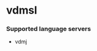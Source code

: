 # vdmsl
<!--- THIS DOCUMENT IS AUTOMATICALLY GENERATED, DON'T EDIT IT -->

### Supported language servers

- vdmj
